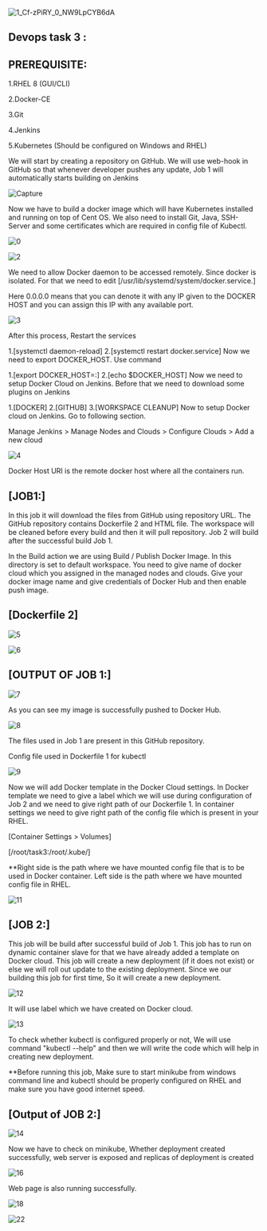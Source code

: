 ![1_Cf-zPiRY_0_NW9LpCYB6dA](https://user-images.githubusercontent.com/66811679/85195340-b4677280-b28e-11ea-8649-03af2630c340.png)

## Devops task 3 :

## PREREQUISITE:

1.RHEL 8 (GUI/CLI)

2.Docker-CE

3.Git

4.Jenkins

5.Kubernetes (Should be configured on Windows and RHEL)

We will start by creating a repository on GitHub. We will use web-hook in GitHub so that whenever developer pushes any update, Job 1 will automatically starts building on Jenkins

![Capture](https://user-images.githubusercontent.com/66811679/85364826-3d75e800-b4e1-11ea-8579-40d6c973ca8d.PNG)

Now we have to build a docker image which will have Kubernetes installed and running on top of Cent OS. We also need to install Git, Java, SSH-Server and some certificates which are required in config file of Kubectl.

![0](https://user-images.githubusercontent.com/66811679/85364904-72823a80-b4e1-11ea-9a52-afa61c7848bd.png)

![2](https://user-images.githubusercontent.com/66811679/85365115-eae8fb80-b4e1-11ea-8fd8-dacf11a62375.PNG)

We need to allow Docker daemon to be accessed remotely. Since docker is isolated. For that we need to edit  [/usr/lib/systemd/system/docker.service.]

Here 0.0.0.0 means that you can denote it with any IP given to the DOCKER HOST and you can assign this IP with any available port.

![3](https://user-images.githubusercontent.com/66811679/85371166-0efe0a00-b4ed-11ea-8b22-2212e1caaed1.png)

After this process, Restart the services

1.[systemctl daemon-reload]
2.[systemctl restart docker.service]
Now we need to export DOCKER_HOST. Use command

1.[export DOCKER_HOST=<your IP address>:<port you assigned>]
2.[echo $DOCKER_HOST]
Now we need to setup Docker Cloud on Jenkins. Before that we need to download some plugins on Jenkins

1.[DOCKER]
2.[GITHUB]
3.[WORKSPACE CLEANUP]
Now to setup Docker cloud on Jenkins. Go to following section.

Manage Jenkins > Manage Nodes and Clouds > Configure Clouds > Add a new cloud

![4](https://user-images.githubusercontent.com/66811679/85371307-3d7be500-b4ed-11ea-8682-aecc655def91.png)

Docker Host URI is the remote docker host where all the containers run.


## [JOB1:]

In this job it will download the files from GitHub using repository URL. The GitHub repository contains Dockerfile 2 and HTML file. The workspace will be cleaned before every build and then it will pull repository. Job 2 will build after the successful build Job 1.

In the Build action we are using Build / Publish Docker Image. In this directory is set to default workspace. You need to give name of docker cloud which you assigned in the managed nodes and clouds. Give your docker image name and give credentials of Docker Hub and then enable push image.

## [Dockerfile 2]

![5](https://user-images.githubusercontent.com/66811679/85371377-5ab0b380-b4ed-11ea-9757-e6f784dc356e.png)

![6](https://user-images.githubusercontent.com/66811679/85371438-76b45500-b4ed-11ea-9206-76fb0920ae1d.png)

## [OUTPUT OF JOB 1:]

![7](https://user-images.githubusercontent.com/66811679/85371520-95b2e700-b4ed-11ea-927b-470a33f3dc37.png)

As you can see my image is successfully pushed to Docker Hub.

![8](https://user-images.githubusercontent.com/66811679/85371560-ab281100-b4ed-11ea-9ced-74b853cd70fc.png)

The files used in Job 1 are present in this GitHub repository.

Config file used in Dockerfile 1 for kubectl


![9](https://user-images.githubusercontent.com/66811679/85371605-c1ce6800-b4ed-11ea-8b75-07db9282b161.png)



Now we will add Docker template in the Docker Cloud settings. In Docker template we need to give a label which we will use during configuration of Job 2 and we need to give right path of our Dockerfile 1. In container settings we need to give right path of the config file which is present in your RHEL.

[Container Settings > Volumes]

[/root/task3:/root/.kube/]

**Right side is the path where we have mounted config file that is to be used in Docker container. Left side is the path where we have mounted config file in RHEL.

![11](https://user-images.githubusercontent.com/66811679/85371708-ede9e900-b4ed-11ea-8542-b99af4cc456d.png)

## [JOB 2:]

This job will be build after successful build of Job 1. This job has to run on dynamic container slave for that we have already added a template on Docker cloud. This job will create a new deployment (if it does not exist) or else we will roll out update to the existing deployment. Since we our building this job for first time, So it will create a new deployment.

![12](https://user-images.githubusercontent.com/66811679/85371779-107c0200-b4ee-11ea-892a-3fba4541cae3.png)

It will use label which we have created on Docker cloud.

![13](https://user-images.githubusercontent.com/66811679/85371856-2d183a00-b4ee-11ea-8c62-98733483431e.png)

To check whether kubectl is configured properly or not, We will use command "kubectl --help" and then we will write the code which will help in creating new deployment.

**Before running this job, Make sure to start minikube from windows command line and kubectl should be properly configured on RHEL and make sure you have good internet speed.


## [Output of JOB 2:]


![14](https://user-images.githubusercontent.com/66811679/85372227-c47d8d00-b4ee-11ea-8ee5-c05dda52b9f8.png)


Now we have to check on minikube, Whether deployment created successfully, web server is exposed and replicas of deployment is created



![16](https://user-images.githubusercontent.com/66811679/85372381-fbec3980-b4ee-11ea-93f9-8601207ccfde.png)


Web page is also running successfully.


![18](https://user-images.githubusercontent.com/66811679/85378307-9d778900-b4f7-11ea-8091-46a9aace484a.png)


![22](https://user-images.githubusercontent.com/66811679/85381909-ae29fe00-b4fb-11ea-9294-bd35c0a1f76d.PNG)



